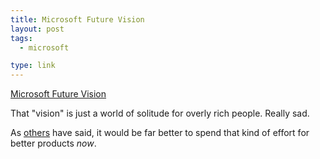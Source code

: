 ```yaml
---
title: Microsoft Future Vision
layout: post
tags:
  - microsoft

type: link
---
```


<a href="http://www.microsoft.com/office/vision/">Microsoft Future Vision</a>

That "vision" is just a world of solitude for overly rich people. Really sad.

As [others](http://daringfireball.net/linked/2011/10/27/microsoft-future) have said, it would be far better to spend that kind of effort for better products _now_.
